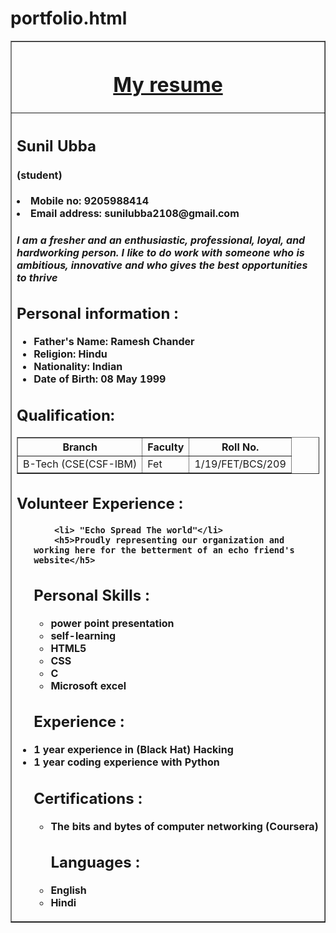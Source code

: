 # portfolio.html
<!DOCTYPE html>
<html>
<head>
    <link rel="stylesheet" type="text/css" 
        href="resume.css">
<title>
My Resume
</title>
</head>
<body>
<table border = "1" align = "center" width = "60%">
<tr>
<th>
    <h1><u>My resume</u></h1>
</th>
</tr>
<tr>
<th align = "left">
<h2>
    Sunil Ubba
    <h4>(student)</h4>
</h2>
  
<li>Mobile no: 9205988414</li>
<li>Email address: sunilubba2108@gmail.com </li>
    <h5><p>I am a fresher and an enthusiastic, professional, loyal, and hardworking person. I like to do work with someone who is ambitious, innovative and who gives the best opportunities to thrive</p></h5>
<h2> Personal information :</h2>
<ul>
<li> Father's Name: Ramesh Chander</li>
<li> Religion: Hindu </li>
<li> Nationality: Indian </li>
<li> Date of Birth: 08 May 1999</li>
</ul>
<h2> Qualification: </h2>
<table border = "1"><tr><th>Branch</th><th>
Faculty
</th>
<th>Roll No.</th>
<tr>
<td>B-Tech (CSE(CSF-IBM) </td>
<td>Fet</td>
<td> 1/19/FET/BCS/209</td>
</tr>
</table>
    <h2>Volunteer Experience :</h2>
    <ul>
        
        <li> "Echo Spread The world"</li>
        <h5>Proudly representing our organization and working here for the betterment of an echo friend's website</h5>
<h2>Personal Skills :</h2>
<ul>
<li> power point presentation </li>
<li> self-learning </li>
<li> HTML5 </li>
<li> CSS </li>
<li> C</li>
<li> Microsoft excel </li>
</ul>
<h2> Experience :</h2>
    <li>1 year experience in (Black Hat) Hacking</li>
    <li>1 year coding experience with Python</li>    
    <h2>Certifications :</h2>
        <ul>
            <li>The bits and bytes of computer networking (Coursera)</li>
           
 <h2> Languages :</h2
    <ul>
<li> English </li>
<li> Hindi </li>
    </ul></ul></th></tr>
</table>
</body>
    </html>
